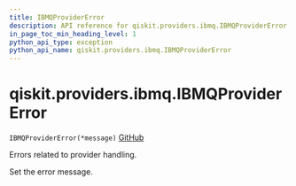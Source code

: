 ```yaml
---
title: IBMQProviderError
description: API reference for qiskit.providers.ibmq.IBMQProviderError
in_page_toc_min_heading_level: 1
python_api_type: exception
python_api_name: qiskit.providers.ibmq.IBMQProviderError
---
```


# qiskit.providers.ibmq.IBMQProviderError

<span id="qiskit.providers.ibmq.IBMQProviderError" />

`IBMQProviderError(*message)` [GitHub](https://github.com/qiskit/qiskit-ibmq-provider/tree/stable/0.17/qiskit/providers/ibmq/exceptions.py "view source code")

Errors related to provider handling.

Set the error message.

